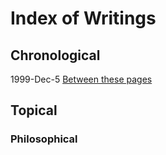 # Index of Writings

## Chronological

1999-Dec-5 [Between these pages](99-12-5-between-these-pages)

## Topical

### Philosophical
